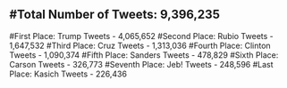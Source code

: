 #Total Number of Tweets: 9,396,235 
---
#First Place: Trump Tweets - 4,065,652
#Second Place: Rubio Tweets - 1,647,532
#Third Place: Cruz Tweets - 1,313,036
#Fourth Place: Clinton Tweets - 1,090,374
#Fifth Place: Sanders Tweets - 478,829
#Sixth Place: Carson Tweets - 326,773
#Seventh Place: Jeb! Tweets - 248,596
#Last Place: Kasich Tweets - 226,436

